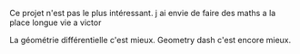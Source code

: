 Ce projet n'est pas le plus intéressant.
j ai envie de faire des maths a la place
longue vie a victor

La géométrie différentielle c'est mieux.
Geometry dash c'est encore mieux.
